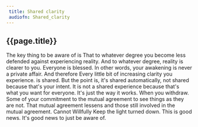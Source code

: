 ```yaml
---
 title: Shared clarity
 audiofn: Shared_clarity
---
```


## {{page.title}}

The key thing to be aware of is That to whatever degree you become less
defended against experiencing reality. And to whatever degree, reality
is clearer to you. Everyone is blessed. In other words, your awakening
is never a private affair. And therefore Every little bit of increasing
clarity you experience. is shared. But the point is, it's shared
automatically, not shared because that's your intent. It is not a shared
experience because that's what you want for everyone. It's just the way
it works. When you withdraw. Some of your commitment to the mutual
agreement to see things as they are not. That mutual agreement lessens
and those still involved in the mutual agreement. Cannot Willfully Keep
the light turned down. This is good news. It's good news to just be
aware of.

